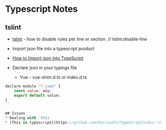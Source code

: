 # Typescript Notes
## tslint
* [tslint](https://github.com/palantir/tslint/blob/master/docs/usage/rule-flags/index.md) - how to disable rules per line or section. // tslint:disable-line 

* Import json file into a typescript product
* [How to Import json into TypeScript](https://hackernoon.com/import-json-into-typescript-8d465beded79)
* Declare json in your typings file
  * Vue - vue-shim.d.ts or index.d.ts
```js
declare module "*.json" {
    const value: any;
    export default value;
}
``

## Issues
* Dealing with `this`
* [This in typescript](https://github.com/Microsoft/TypeScript/wiki/'this'-in-TypeScript)

